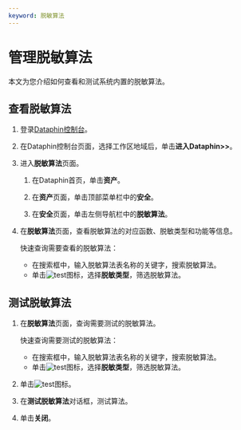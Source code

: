 ```yaml
---
keyword: 脱敏算法
---
```


# 管理脱敏算法

本文为您介绍如何查看和测试系统内置的脱敏算法。

## 查看脱敏算法

1.  登录[Dataphin控制台](https://dataphin.console.aliyun.com/workingArea)。

2.  在Dataphin控制台页面，选择工作区地域后，单击**进入Dataphin\>\>**。

3.  进入**脱敏算法**页面。

    1.  在Dataphin首页，单击**资产**。

    2.  在**资产**页面，单击顶部菜单栏中的**安全**。

    3.  在**安全**页面，单击左侧导航栏中的**脱敏算法**。

4.  在**脱敏算法**页面，查看脱敏算法的对应函数、脱敏类型和功能等信息。

    快速查询需要查看的脱敏算法：

    -   在搜索框中，输入脱敏算法表名称的关键字，搜索脱敏算法。
    -   单击![test](https://static-aliyun-doc.oss-accelerate.aliyuncs.com/assets/img/zh-CN/1769966951/p135777.png)图标，选择**脱敏类型**，筛选脱敏算法。

## 测试脱敏算法

1.  在**脱敏算法**页面，查询需要测试的脱敏算法。

    快速查询需要测试的脱敏算法：

    -   在搜索框中，输入脱敏算法表名称的关键字，搜索脱敏算法。
    -   单击![test](https://static-aliyun-doc.oss-accelerate.aliyuncs.com/assets/img/zh-CN/1769966951/p135777.png)图标，选择**脱敏类型**，筛选脱敏算法。
2.  单击![test](https://static-aliyun-doc.oss-accelerate.aliyuncs.com/assets/img/zh-CN/1769966951/p135780.png)图标。

3.  在**测试脱敏算法**对话框，测试算法。

4.  单击**关闭**。


